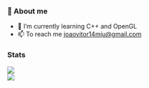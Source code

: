 ### 🌙 About me 
- 🌱 I’m currently learning C++ and OpenGL
- 📫 To reach me joaovitor14mju@gmail.com

### Stats

![](https://github-readme-stats.vercel.app/api?username=Erwin5642&theme=radical&hide_border=true&include_all_commits=true&count_private=false)<br/>
![](https://github-readme-streak-stats.herokuapp.com/?user=Erwin5642&theme=dark&hide_border=true)<br/>
